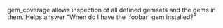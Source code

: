 gem_coverage allows inspection of all defined gemsets and the gems in them.  Helps answer "When do I have the 'foobar' gem installed?"
